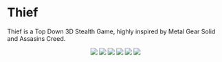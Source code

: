 # Thief

Thief is a Top Down 3D Stealth Game, highly inspired by Metal Gear Solid and Assasins Creed.

<div align="center" valign="top">
<img src="https://img.itch.zone/aW1hZ2UvMTU3Mzc4OC85MjcyOTk4LnBuZw==/250x600/B2W2lP.png"/>
<img src="https://img.itch.zone/aW1hZ2UvMTU3Mzc4OC85MjcyOTk5LnBuZw==/250x600/ZCslYu.png"/>
<img src="https://img.itch.zone/aW1hZ2UvMTU3Mzc4OC85MjQwNDgyLnBuZw==/250x600/GPKunO.png"/>
<img src="https://img.itch.zone/aW1hZ2UvMTU3Mzc4OC85MjQwNTAwLnBuZw==/250x600/bk%2FmYq.png"/>
<img src="https://img.itch.zone/aW1hZ2UvMTU3Mzc4OC85MjczMDUxLnBuZw==/250x600/%2Biw4UL.png"/>
<img src="https://img.itch.zone/aW1hZ2UvMTU3Mzc4OC85MjQwOTUxLmdpZg==/250x600/%2Brn3aN.gif"/>
</div>
  

